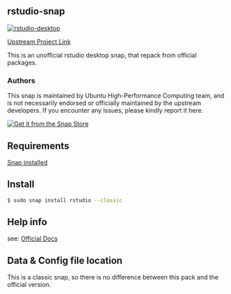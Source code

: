 ## rstudio-snap
[![rstudio-desktop](https://snapcraft.io/rstudio/badge.svg)](https://snapcraft.io/rstudio)

[Upstream Project Link](https://github.com/rstudio/rstudio) 

This is an unofficial rstudio desktop snap, that repack from official packages.
  
### Authors

This snap is maintained by Ubuntu High-Performance Computing team, and is not necessarily endorsed or officially maintained by the upstream developers. If you encounter any issues, please kindly report it here.

[![Get it from the Snap Store](https://snapcraft.io/static/images/badges/en/snap-store-black.svg)](https://snapcraft.io/rstudio-desktop)

## Requirements

[Snap installed](https://snapcraft.io/docs/installing-snapd)

## Install

```bash
$ sudo snap install rstudio --classic
```

## Help info

see: [Official Docs](https://docs.posit.co/ide/user/)


## Data & Config file location

This is a classic snap, so there is no difference between this pack and the official version.


